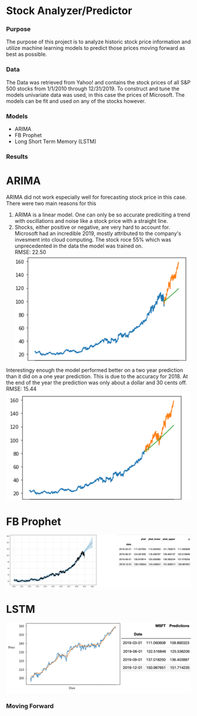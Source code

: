 # Stock Analyzer/Predictor
### Purpose
The purpose of this project is to analyze historic stock price information and utilize machine learning models to predict those prices moving forward as best as possible.
### Data
The Data was retrieved from Yahoo! and contains the stock prices of all S&P 500 stocks from 1/1/2010 through 12/31/2019. To construct and tune the models univariate data was used, in this case the prices of Microsoft. The models can be fit and used on any of the stocks however.
### Models
- ARIMA
- FB Prophet
- Long Short Term Memory (LSTM)
### Results
# ARIMA 
ARIMA did not work especially well for forecasting stock price in this case. There were two main reasons for this
1. ARIMA is a linear model. One can only be so accurate prediciting a trend with oscillations and noise like a stock price with a straight line.
2. Shocks, either positive or negative, are very hard to account for. Microsoft had an incredible 2019, mostly attributed to the company's invesment into cloud computing. The stock roce 55% which was unprecedented in the data the model was trained on. <br />
RMSE: 22.50
![Screenshot](ARIMA1year.png)


Interestingy enough the model performed better on a two year prediction than it did on a one year prediction. This is due to the accuracy for 2018. At the end of the year the prediction was only about a dollar and 30 cents off. <br />
RMSE: 15.44
![Screenshot](ARIMA2year.png)


# FB Prophet
![Screenshot](fbprophet.png)

# LSTM
![Screenshot](LSTM.png)
### Moving Forward
